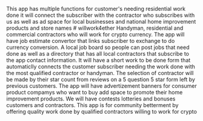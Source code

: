 This app has multiple functions for customer's needing residential work done it will connect the subscriber with the contractor who subscribes with us as well as ad space for local businesses and national home improvement products and store names # willwork4ether
Handyman, residential and commercial contractors who will work for crypto currency. The app will have job estimate convertor that links subscriber to exchange to do currency conversion. A local job board so people can post jobs that need done as well as a directory that has all local contractors that subscribe to the app contact information. It will have a short work to be done form that automaticlly connects the customer subscriber needing the work done with the most qualified contractor or handyman. The selection of contractor will be made by their star count from reviews on a 5 question 5 star form left by previous customers. The app will have advertizement banners for consumer product compamys who want to buy add space to promote their home improvement products. We will have contests lotteries and bonuses customers and contractors. This app is for community betterment by offering quality work done by qualified contractors willing to work for crypto 
